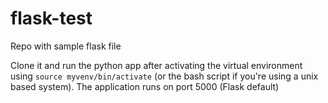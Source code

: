 # flask-test

Repo with sample flask file

Clone it and run the python app after activating the virtual environment using `source myvenv/bin/activate` (or the bash script if you're using a unix based system). The application runs on port 5000 (Flask default)
